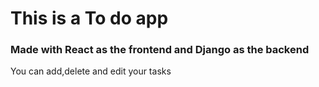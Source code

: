 <h1>This is a To do app</h1> 
<h3>Made with React as the frontend and Django as the backend</h3>
<p>You can add,delete and edit your tasks</p>
